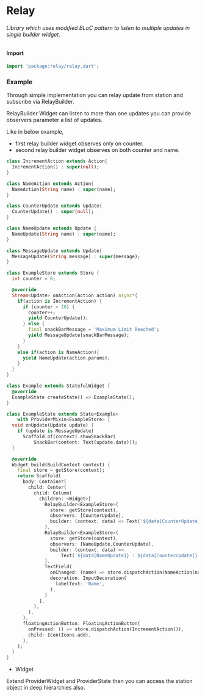 # Relay

###### Library which uses modified BLoC pattern to listen to multiple updates in single builder widget.

#### Import

```dart
import 'package:relay/relay.dart';
```

### Example

Through simple implementation you can relay update from station
and subscribe via RelayBuilder.

RelayBuilder Widget can listen to more than one updates you can 
provide observers parameter a list of updates.

Like in below example, 

* first relay builder widget observes only on counter.
* second relay builder widget observes on both counter and name.

```dart
class IncrementAction extends Action{
  IncrementAction() : super(null);
}

class NameAction extends Action{
  NameAction(String name) : super(name);
}

class CounterUpdate extends Update{
  CounterUpdate() : super(null);
}

class NameUpdate extends Update {
  NameUpdate(String name) : super(name);
}

class MessageUpdate extends Update{
  MessageUpdate(String message) : super(message);
}

class ExampleStore extends Store {
  int counter = 0;

  @override
  Stream<Update> onAction(Action action) async*{
    if(action is IncrementAction) {
      if (counter < 10) {
        counter++;
        yield CounterUpdate();
      } else {
        final snackBarMessage = 'Maximum Limit Reached';
        yield MessageUpdate(snackBarMessage);
      }
    }
    else if(action is NameAction){
      yield NameUpdate(action.params);
    }
  }
}

class Example extends StatefulWidget {
  @override
  ExampleState createState() => ExampleState();
}

class ExampleState extends State<Example>
    with ProviderMixin<ExampleStore> {
  void onUpdate(Update update) {
    if (update is MessageUpdate)
      Scaffold.of(context).showSnackBar(
          SnackBar(content: Text(update.data)));
  }

  @override
  Widget build(BuildContext context) {
    final store = getStore(context);
    return Scaffold(
      body: Container(
        child: Center(
          child: Column(
            children: <Widget>[
              RelayBuilder<ExampleStore>(
                store: getStore(context),
                observers: [CounterUpdate],
                builder: (context, data) => Text('${data[CounterUpdate]}'),
              ),
              RelayBuilder<ExampleStore>(
                store: getStore(context),
                observers: [NameUpdate,CounterUpdate],
                builder: (context, data) =>
                    Text('${data[NameUpdate]} : ${data[CounterUpdate]}'),
              ),
              TextField(
                onChanged: (name) => store.dispatchAction(NameAction(name)),
                decoration: InputDecoration(
                  labelText: 'Name',
                ),
              )
            ],
          ),
        ),
      ),
      floatingActionButton: FloatingActionButton(
        onPressed: () => store.dispatchAction(IncrementAction()),
        child: Icon(Icons.add),
      ),
    );
  }
}
```

* Widget

Extend ProviderWidget and ProviderState then you can access
the station object in deep hierarchies also.